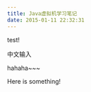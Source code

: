 ```yaml
---
title: Java虚拟机学习笔记
date: 2015-01-11 22:32:31
---
```


test!

中文输入

hahaha~~~

Here is something!
